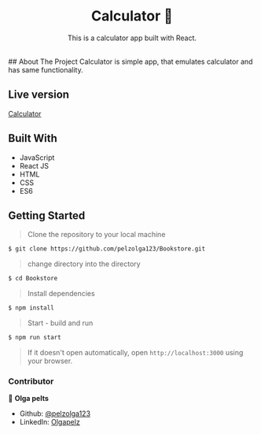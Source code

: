
<h1 align="center">Calculator 👋</h1>

<p align="center">This is a calculator app built with React. </p><br />
## About The Project
Calculator is simple app, that emulates calculator and has same functionality. 

## Live version
[Calculator](https://ancient-plains-28217.herokuapp.com/)

## Built With
* JavaScript
* React JS
* HTML
* CSS
* ES6

## Getting Started

> Clone the repository to your local machine

```sh
$ git clone https://github.com/pelzolga123/Bookstore.git
```


> change directory into the directory

```sh
$ cd Bookstore
```

> Install dependencies

```sh
$ npm install
```

> Start - build and run

```sh
$ npm run start
```

> If it doesn't open automatically, open `http://localhost:3000` using your browser.


### Contributor

👤 **Olga pelts**
   - Github: [@pelzolga123](https://github.com/pelzolga123)
   - LinkedIn: [Olgapelz](https://www.linkedin.com/in/OlgaPelz/)


